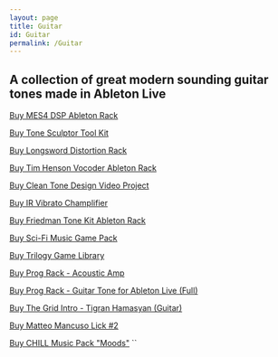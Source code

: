 ```yaml
---
layout: page
title: Guitar
id: Guitar
permalink: /Guitar
---
```



## A collection of great modern sounding guitar tones made in Ableton Live

<script src="https://gumroad.com/js/gumroad.js"></script>
<a class="gumroad-button" href="https://raultizze.gumroad.com/l/mesaboogie">Buy MES4 DSP Ableton Rack</a>
<script src="https://gumroad.com/js/gumroad.js"></script>
<a class="gumroad-button" href="https://raultizze.gumroad.com/l/tonesculptor">Buy Tone Sculptor Tool Kit</a>
<script src="https://gumroad.com/js/gumroad.js"></script>
<a class="gumroad-button" href="https://raultizze.gumroad.com/l/Longrack">Buy Longsword Distortion Rack</a>
<script src="https://gumroad.com/js/gumroad.js"></script>
<a class="gumroad-button" href="https://raultizze.gumroad.com/l/etwdv">Buy Tim Henson Vocoder Ableton Rack</a>
<script src="https://gumroad.com/js/gumroad.js"></script>
<a class="gumroad-button" href="https://raultizze.gumroad.com/l/htpka">Buy Clean Tone Design Video Project</a>
<script src="https://gumroad.com/js/gumroad.js"></script>
<a class="gumroad-button" href="https://raultizze.gumroad.com/l/IRCAB">Buy IR Vibrato Champlifier</a>
<script src="https://gumroad.com/js/gumroad.js"></script>
<a class="gumroad-button" href="https://raultizze.gumroad.com/l/FriedmanTone">Buy Friedman Tone Kit Ableton Rack</a>
<script src="https://gumroad.com/js/gumroad.js"></script>
<a class="gumroad-button" href="https://raultizze.gumroad.com/l/gbsry">Buy Sci-Fi Music Game Pack</a>
<script src="https://gumroad.com/js/gumroad.js"></script>
<a class="gumroad-button" href="https://raultizze.gumroad.com/l/musicgamelibrary">Buy Trilogy Game Library</a>
<script src="https://gumroad.com/js/gumroad.js"></script>
<a class="gumroad-button" href="https://raultizze.gumroad.com/l/xwjtg">Buy Prog Rack - Acoustic Amp</a>
<script src="https://gumroad.com/js/gumroad.js"></script>
<a class="gumroad-button" href="https://raultizze.gumroad.com/l/armul">Buy Prog Rack - Guitar Tone for Ableton Live (Full)</a>
<script src="https://gumroad.com/js/gumroad.js"></script>
<a class="gumroad-button" href="https://raultizze.gumroad.com/l/ghkcb">Buy The Grid Intro - Tigran Hamasyan (Guitar)</a>
<script src="https://gumroad.com/js/gumroad.js"></script>
<a class="gumroad-button" href="https://raultizze.gumroad.com/l/tappinglick">Buy Matteo Mancuso Lick #2</a>
<script src="https://gumroad.com/js/gumroad.js"></script>
<a class="gumroad-button" href="https://raultizze.gumroad.com/l/hobts">Buy CHILL Music Pack "Moods"</a>
``




